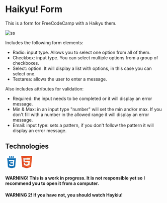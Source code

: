 <h1>Haikyu! Form</h1>
<p>This is a form for FreeCodeCamp with a Haikyu them.</p>

![ss](https://user-images.githubusercontent.com/64622020/162311314-82d3735f-952a-470f-89fd-be7fd3d8d614.png)

<p>Includes the following form elements:</p>
<ul>
  <li>Radio: input type. Allows you to select one option from all of them.</li>
  <li>Checkbox: input type. You can select multiple options from a group of checkboxes.</li>
  <li>Select: option. It will display a list with options, in this case you can select one.</li>
  <li>Textarea: allows the user to enter a message.</li>
</ul>

<p>Also includes attributes for validation:</p>
<ul>
  <li>Required: the input needs to be completed or it will display an error message.</li>
  <li>Min & Max: in an input type "number" will set the min and/or max. If you don't fill with a number in the allowed range it will display an error message.</li>
  <li>Email: input type: sets a pattern, if you don't follow the pattern it will display an error message.</li>
</ul>

<h2>Technologies</h2>
<img src="https://github.com/devicons/devicon/blob/master/icons/css3/css3-plain-wordmark.svg"  title="CSS3" alt="CSS" width="40" height="40"/>&nbsp;
<img src="https://github.com/devicons/devicon/blob/master/icons/html5/html5-original.svg" title="HTML5" alt="HTML" width="40" height="40"/>&nbsp;

<h4>WARNING! This is a work in progress. It is not responsible yet so I recommend you to open it from a computer.</h4>
<h4>WARNING 2! If you have not, you should watch Haykiu!</h4>
